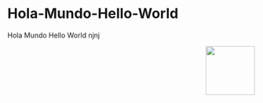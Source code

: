 # Hola-Mundo-Hello-World
Hola Mundo  Hello World
njnj
<div id="header" align="right">
  <img src="[https://media.giphy.com/media/M9gbBd9nbDrOTu1Mqx/giphy.gif" width="100"/>
</div>
